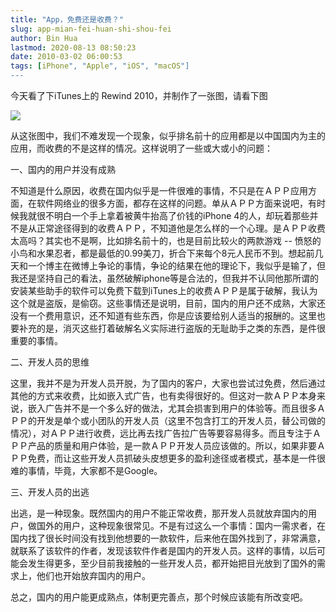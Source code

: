 ```yaml
---
title: "App，免费还是收费？"
slug: app-mian-fei-huan-shi-shou-fei
author: Bin Hua
lastmod: 2020-08-13 08:50:23
date: 2010-03-02 06:00:53
tags: [iPhone", "Apple", "iOS", "macOS"]
---
```


今天看了下iTunes上的 Rewind 2010，并制作了一张图，请看下图

![](/imgs/app-mian-fei-huan-shi-shou-fei-01.jpg)

从这张图中，我们不难发现一个现象，似乎排名前十的应用都是以中国国内为主的应用，而收费的不是这样的情况。这样说明了一些或大或小的问题：

一、国内的用户并没有成熟

不知道是什么原因，收费在国内似乎是一件很难的事情，不只是在ＡＰＰ应用方面，在软件网络业的很多方面，都存在这样的问题。单从ＡＰＰ方面来说吧，有时候我就很不明白一个手上拿着被黄牛抬高了价钱的iPhone 4的人，却玩着那些并不是从正常途径得到的收费ＡＰＰ，不知道他是怎么样的一个心理。是ＡＰＰ收费太高吗？其实也不是啊，比如排名前十的，也是目前比较火的两款游戏 -- 愤怒的小鸟和水果忍者，都是最低的0.99美刀，折合下来每个8元人民币不到。想起前几天和一个博主在微博上争论的事情，争论的结果在他的理论下，我似乎是输了，但我还是坚持自己的看法，虽然破解iphone等是合法的，但我并不认同他那所谓的安装某些助手的软件可以免费下载到iTunes上的收费ＡＰＰ是属于破解，我认为这个就是盗版，是偷窃。这些事情还是说明，目前，国内的用户还不成熟，大家还没有一个费用意识，还不知道有些东西，你是应该要给别人适当的报酬的。这里也要补充的是，消灭这些打着破解名义实际进行盗版的无耻助手之类的东西，是件很重要的事情。

二、开发人员的思维

这里，我并不是为开发人员开脱，为了国内的客户，大家也尝试过免费，然后通过其他的方式来收费，比如嵌入式广告，也有卖得很好的。但这对一款ＡＰＰ本身来说，嵌入广告并不是一个多么好的做法，尤其会损害到用户的体验等。而且很多ＡＰＰ的开发是单个或小团队的开发人员（这里不包含打工的开发人员，替公司做的情况），对ＡＰＰ进行收费，远比再去找广告拉广告等要容易得多。而且专注于ＡＰＰ产品的质量和用户体验，是一款ＡＰＰ开发人员应该做的。所以，如果非要ＡＰＰ免费，而让这些开发人员抓破头皮想更多的盈利途径或者模式，基本是一件很难的事情，毕竟，大家都不是Google。

三、开发人员的出逃

出逃，是一种现象。既然国内的用户不能正常收费，那开发人员就放弃国内的用户，做国外的用户，这种现象很常见。不是有过这么一个事情：国内一需求者，在国内找了很长时间没有找到他想要的一款软件，后来他在国外找到了，非常满意，就联系了该软件的作者，发现该软件作者是国内的开发人员。这样的事情，以后可能会发生得更多，至少目前我接触的一些开发人员，都开始把目光放到了国外的需求上，他们也开始放弃国内的用户。

总之，国内的用户能更成熟点，体制更完善点，那个时候应该能有所改变吧。